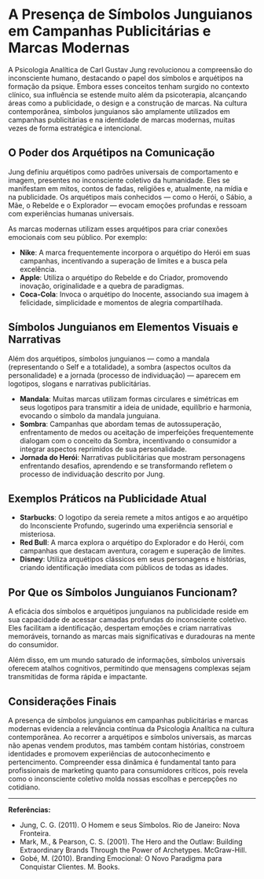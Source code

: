 
# A Presença de Símbolos Junguianos em Campanhas Publicitárias e Marcas Modernas

A Psicologia Analítica de Carl Gustav Jung revolucionou a compreensão do inconsciente humano, destacando o papel dos símbolos e arquétipos na formação da psique. Embora esses conceitos tenham surgido no contexto clínico, sua influência se estende muito além da psicoterapia, alcançando áreas como a publicidade, o design e a construção de marcas. Na cultura contemporânea, símbolos junguianos são amplamente utilizados em campanhas publicitárias e na identidade de marcas modernas, muitas vezes de forma estratégica e intencional.

## O Poder dos Arquétipos na Comunicação

Jung definiu arquétipos como padrões universais de comportamento e imagem, presentes no inconsciente coletivo da humanidade. Eles se manifestam em mitos, contos de fadas, religiões e, atualmente, na mídia e na publicidade. Os arquétipos mais conhecidos — como o Herói, o Sábio, a Mãe, o Rebelde e o Explorador — evocam emoções profundas e ressoam com experiências humanas universais.

As marcas modernas utilizam esses arquétipos para criar conexões emocionais com seu público. Por exemplo:

- **Nike**: A marca frequentemente incorpora o arquétipo do Herói em suas campanhas, incentivando a superação de limites e a busca pela excelência.
- **Apple**: Utiliza o arquétipo do Rebelde e do Criador, promovendo inovação, originalidade e a quebra de paradigmas.
- **Coca-Cola**: Invoca o arquétipo do Inocente, associando sua imagem à felicidade, simplicidade e momentos de alegria compartilhada.

## Símbolos Junguianos em Elementos Visuais e Narrativas

Além dos arquétipos, símbolos junguianos — como a mandala (representando o Self e a totalidade), a sombra (aspectos ocultos da personalidade) e a jornada (processo de individuação) — aparecem em logotipos, slogans e narrativas publicitárias.

- **Mandala**: Muitas marcas utilizam formas circulares e simétricas em seus logotipos para transmitir a ideia de unidade, equilíbrio e harmonia, evocando o símbolo da mandala junguiana.
- **Sombra**: Campanhas que abordam temas de autossuperação, enfrentamento de medos ou aceitação de imperfeições frequentemente dialogam com o conceito da Sombra, incentivando o consumidor a integrar aspectos reprimidos de sua personalidade.
- **Jornada do Herói**: Narrativas publicitárias que mostram personagens enfrentando desafios, aprendendo e se transformando refletem o processo de individuação descrito por Jung.

## Exemplos Práticos na Publicidade Atual

- **Starbucks**: O logotipo da sereia remete a mitos antigos e ao arquétipo do Inconsciente Profundo, sugerindo uma experiência sensorial e misteriosa.
- **Red Bull**: A marca explora o arquétipo do Explorador e do Herói, com campanhas que destacam aventura, coragem e superação de limites.
- **Disney**: Utiliza arquétipos clássicos em seus personagens e histórias, criando identificação imediata com públicos de todas as idades.

## Por Que os Símbolos Junguianos Funcionam?

A eficácia dos símbolos e arquétipos junguianos na publicidade reside em sua capacidade de acessar camadas profundas do inconsciente coletivo. Eles facilitam a identificação, despertam emoções e criam narrativas memoráveis, tornando as marcas mais significativas e duradouras na mente do consumidor.

Além disso, em um mundo saturado de informações, símbolos universais oferecem atalhos cognitivos, permitindo que mensagens complexas sejam transmitidas de forma rápida e impactante.

## Considerações Finais

A presença de símbolos junguianos em campanhas publicitárias e marcas modernas evidencia a relevância contínua da Psicologia Analítica na cultura contemporânea. Ao recorrer a arquétipos e símbolos universais, as marcas não apenas vendem produtos, mas também contam histórias, constroem identidades e promovem experiências de autoconhecimento e pertencimento. Compreender essa dinâmica é fundamental tanto para profissionais de marketing quanto para consumidores críticos, pois revela como o inconsciente coletivo molda nossas escolhas e percepções no cotidiano.

---
**Referências:**
- Jung, C. G. (2011). O Homem e seus Símbolos. Rio de Janeiro: Nova Fronteira.
- Mark, M., & Pearson, C. S. (2001). The Hero and the Outlaw: Building Extraordinary Brands Through the Power of Archetypes. McGraw-Hill.
- Gobé, M. (2010). Branding Emocional: O Novo Paradigma para Conquistar Clientes. M. Books.
```
